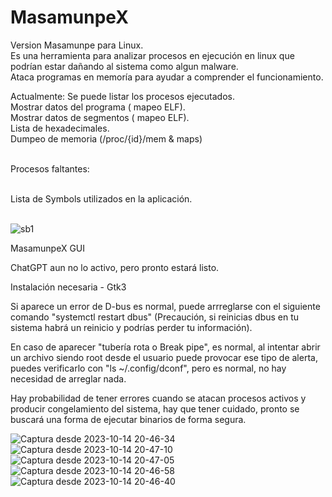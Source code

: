 # MasamunpeX
Version Masamunpe para Linux.<br>
Es una herramienta para analizar procesos en ejecución en linux que podrían estar dañando al sistema como algun malware.<br> Ataca programas en memoría para ayudar a comprender el funcionamiento.

Actualmente:
Se puede listar los procesos ejecutados.<br>
Mostrar datos del programa ( mapeo ELF).<br>
Mostrar datos de segmentos ( mapeo ELF).<br>
Lista de hexadecimales.<br>
Dumpeo de memoria (/proc/{id}/mem & maps)<br><br>

Procesos faltantes:<br><br>

Lista de Symbols utilizados en la aplicación.<br><br>

![sb1](https://user-images.githubusercontent.com/50802374/161444288-f9e518e9-e16e-42f3-858a-6adb0e8ff4d3.png)


MasamunpeX GUI

ChatGPT aun no lo activo, pero pronto estará listo.

Instalación necesaria - Gtk3

Si aparece un error de D-bus es normal, puede arrreglarse con el siguiente comando "systemctl restart dbus"
(Precaución, si reinicias dbus en tu sistema habrá un reinicio y podrías perder tu información).

En caso de aparecer "tubería rota o Break pipe", es normal, al intentar abrir un archivo siendo root desde el usuario puede provocar ese tipo de alerta, puedes verificarlo con "ls ~/.config/dconf", pero es normal, no hay necesidad de arreglar nada.

Hay probabilidad de tener errores cuando se atacan procesos activos y producir congelamiento del sistema, hay que tener cuidado, pronto se buscará una forma de ejecutar binarios de forma segura.

![Captura desde 2023-10-14 20-46-34](https://github.com/BGPavelAng/MasamunpeX/assets/50802374/c92912fa-7f6e-4d20-a5a1-71af90ee4683)
![Captura desde 2023-10-14 20-47-10](https://github.com/BGPavelAng/MasamunpeX/assets/50802374/d35a8447-66ed-4785-b5a7-196ffd6e431b)
![Captura desde 2023-10-14 20-47-05](https://github.com/BGPavelAng/MasamunpeX/assets/50802374/e96c2950-96f7-4ba3-8944-95aba98495d2)
![Captura desde 2023-10-14 20-46-58](https://github.com/BGPavelAng/MasamunpeX/assets/50802374/ff2b7cc5-3e4a-4744-9fa5-7350cdddb65e)
![Captura desde 2023-10-14 20-46-40](https://github.com/BGPavelAng/MasamunpeX/assets/50802374/69fbfdb0-6f77-40fb-84e8-394b3c7e1fa3)
